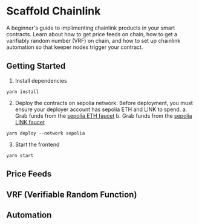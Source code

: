 # Scaffold Chainlink

A beginner's guide to implimenting chainlink products in your smart contracts. Learn about how to get price feeds on chain, how to get a varifiably random number (VRF) on chain, and how to set up chainlink automation so that keeper nodes trigger your contract.

## Getting Started

1. Install dependencies

```
yarn install
```

2. Deploy the contracts on sepolia network. Before deployment, you must ensure your deployer account has sepolia ETH and LINK to spend.
   a. Grab funds from the [sepolia ETH faucet](https://sepoliafaucet.com/)
   b. Grab funds from the [sepolia LINK faucet](https://faucets.chain.link/)

```
yarn deploy --network sepolia
```

3. Start the frontend

```
yarn start
```

## Price Feeds

## VRF (Verifiable Random Function)

## Automation
